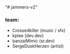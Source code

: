 "# jammers-v2" 

### team:
- Crossedkiller (music / sfx)
- kplee (dev.dev)
- banzaiMimic (sr.dev)
- SergeDuskHerzen (artist)